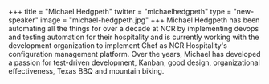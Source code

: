 +++
title = "Michael Hedgpeth"
twitter = "michaelhedgpeth"
type = "new-speaker"
image = "michael-hedgpeth.jpg"
+++
Michael Hedgpeth has been automating all the things for over a decade at NCR by implementing devops and testing automation for their hospitality and is currently working with the development organization to implement Chef as NCR Hospitality's configuration management platform. Over the years, Michael has developed a passion for test-driven development, Kanban, good design, organizational effectiveness, Texas BBQ and mountain biking.